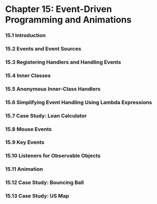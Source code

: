 # Chapter 15: Event-Driven Programming and Animations

### 15.1 Introduction

### 15.2 Events and Event Sources

### 15.3 Registering Handlers and Handling Events

### 15.4 Inner Classes

### 15.5 Anonymous Inner-Class Handlers

### 15.6 Simplifying Event Handling Using Lambda Expressions

### 15.7 Case Study: Loan Calculator

### 15.8 Mouse Events

### 15.9 Key Events

### 15.10 Listeners for Observable Objects

### 15.11 Animation

### 15.12 Case Study: Bouncing Ball

### 15.13 Case Study: US Map
